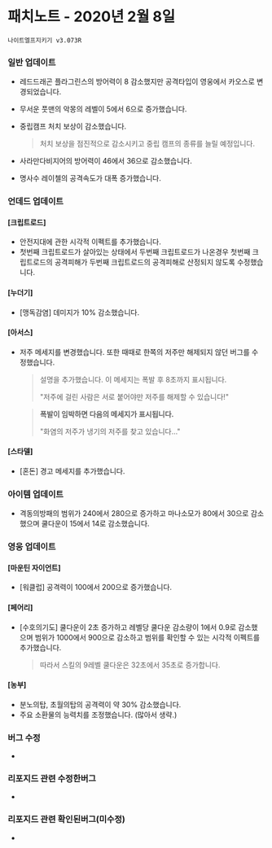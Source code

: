 # 패치노트 - 2020년 2월 8일

```
나이트엘프지키기 v3.073R
```

### 일반 업데이트

- 레드드래곤 플라그린스의 방어력이 8 감소했지만 공격타입이 영웅에서 카오스로 변경되었습니다.

- 무서운 풋맨의 악몽의 레벨이 5에서 6으로 증가했습니다.

- 중립캠프 처치 보상이 감소했습니다.

  > 처치 보상을 점진적으로 감소시키고 중립 캠프의 종류를 늘릴 예정입니다.
  
- 사라만다비지어의 방어력이 46에서 36으로 감소했습니다.

- 명사수 레이첼의 공격속도가 대폭 증가했습니다.

### 언데드 업데이트

#### [크립트로드]

- 안전지대에 관한 시각적 이펙트를 추가했습니다.
- 첫번째 크립트로드가 살아있는 상태에서 두번째 크립트로드가 나온경우 첫번째 크립트로드의 공격피해가 두번째 크립트로드의 공격피해로 산정되지 않도록 수정했습니다.

#### [누더기]

- [맹독감염] 데미지가 10% 감소했습니다.

#### [아서스]

- 저주 메세지를 변경했습니다. 또한 때때로 한쪽의 저주만 해제되지 않던 버그를 수정했습니다.

  > 설명을 추가했습니다. 이 메세지는 폭발 후 8초까지 표시됩니다.
  >
  > "저주에 걸린 사람은 서로 붙어야만 저주를 해제할 수 있습니다!"

  > **폭발이 임박하면 다음의 메세지가 표시됩니다.**
  >
  > "화염의 저주가 냉기의 저주를 찾고 있습니다..."
#### [스타델]
- [혼돈] 경고 메세지를 추가했습니다.

### 아이템 업데이트

- 격동의방패의 범위가 240에서 280으로 증가하고 마나소모가 80에서 30으로 감소했으며 쿨다운이 15에서 14로 감소했습니다.

### 영웅 업데이트

#### [마운틴 자이언트]

- [워클럽] 공격력이 100에서 200으로 증가했습니다.

#### [페어리] 

- [수호의기도] 쿨다운이 2초 증가하고 레벨당 쿨다운 감소량이 1에서 0.9로 감소했으며 범위가 1000에서 900으로 감소하고 범위를 확인할 수 있는 시각적 이펙트를 추가했습니다.

  > 따라서 스킬의 9레벨 쿨다운은 32초에서 35초로 증가합니다.

#### [농부] 

- 분노의탑, 초월의탑의 공격력이 약 30% 감소했습니다.
- 주요 소환물의 능력치를 조정했습니다. (많아서 생략.)

### 버그 수정

- 

### 리포지드 관련 수정한버그

- 


### 리포지드 관련 확인된버그(미수정)

- 

